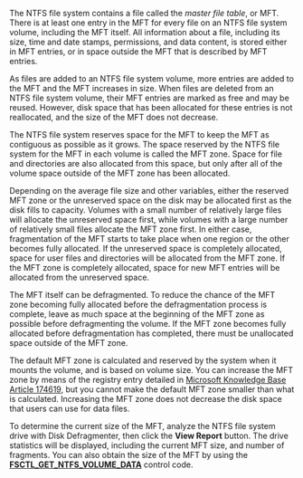 The NTFS file system contains a file called the _master file table_, or MFT. There is at least one entry in the MFT for every file on an NTFS file system volume, including the MFT itself. All information about a file, including its size, time and date stamps, permissions, and data content, is stored either in MFT entries, or in space outside the MFT that is described by MFT entries.

As files are added to an NTFS file system volume, more entries are added to the MFT and the MFT increases in size. When files are deleted from an NTFS file system volume, their MFT entries are marked as free and may be reused. However, disk space that has been allocated for these entries is not reallocated, and the size of the MFT does not decrease.

The NTFS file system reserves space for the MFT to keep the MFT as contiguous as possible as it grows. The space reserved by the NTFS file system for the MFT in each volume is called the MFT zone. Space for file and directories are also allocated from this space, but only after all of the volume space outside of the MFT zone has been allocated.

Depending on the average file size and other variables, either the reserved MFT zone or the unreserved space on the disk may be allocated first as the disk fills to capacity. Volumes with a small number of relatively large files will allocate the unreserved space first, while volumes with a large number of relatively small files allocate the MFT zone first. In either case, fragmentation of the MFT starts to take place when one region or the other becomes fully allocated. If the unreserved space is completely allocated, space for user files and directories will be allocated from the MFT zone. If the MFT zone is completely allocated, space for new MFT entries will be allocated from the unreserved space.

The MFT itself can be defragmented. To reduce the chance of the MFT zone becoming fully allocated before the defragmentation process is complete, leave as much space at the beginning of the MFT zone as possible before defragmenting the volume. If the MFT zone becomes fully allocated before defragmentation has completed, there must be unallocated space outside of the MFT zone.

The default MFT zone is calculated and reserved by the system when it mounts the volume, and is based on volume size. You can increase the MFT zone by means of the registry entry detailed in [Microsoft Knowledge Base Article 174619](https://support.microsoft.com/kb/174619), but you cannot make the default MFT zone smaller than what is calculated. Increasing the MFT zone does not decrease the disk space that users can use for data files.

To determine the current size of the MFT, analyze the NTFS file system drive with Disk Defragmenter, then click the **View Report** button. The drive statistics will be displayed, including the current MFT size, and number of fragments. You can also obtain the size of the MFT by using the [**FSCTL_GET_NTFS_VOLUME_DATA**](https://learn.microsoft.com/en-us/windows/win32/api/winioctl/ni-winioctl-fsctl_get_ntfs_volume_data) control code.